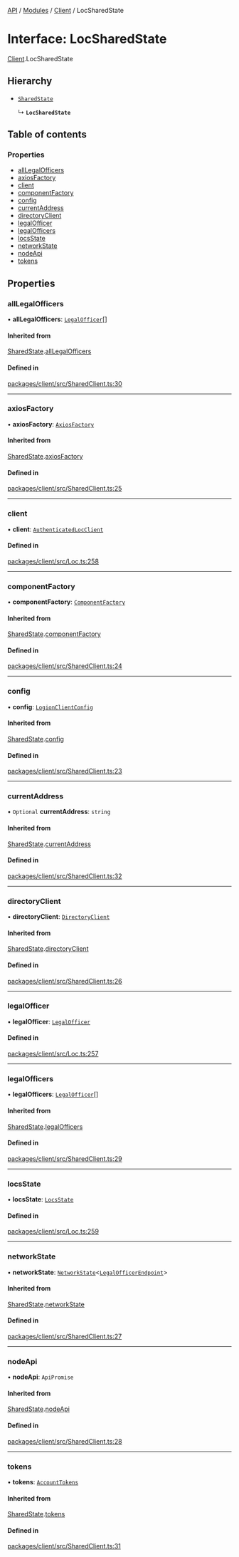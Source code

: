 [API](../API.md) / [Modules](../modules.md) / [Client](../modules/Client.md) / LocSharedState

# Interface: LocSharedState

[Client](../modules/Client.md).LocSharedState

## Hierarchy

- [`SharedState`](Client.SharedState.md)

  ↳ **`LocSharedState`**

## Table of contents

### Properties

- [allLegalOfficers](Client.LocSharedState.md#alllegalofficers)
- [axiosFactory](Client.LocSharedState.md#axiosfactory)
- [client](Client.LocSharedState.md#client)
- [componentFactory](Client.LocSharedState.md#componentfactory)
- [config](Client.LocSharedState.md#config)
- [currentAddress](Client.LocSharedState.md#currentaddress)
- [directoryClient](Client.LocSharedState.md#directoryclient)
- [legalOfficer](Client.LocSharedState.md#legalofficer)
- [legalOfficers](Client.LocSharedState.md#legalofficers)
- [locsState](Client.LocSharedState.md#locsstate)
- [networkState](Client.LocSharedState.md#networkstate)
- [nodeApi](Client.LocSharedState.md#nodeapi)
- [tokens](Client.LocSharedState.md#tokens)

## Properties

### allLegalOfficers

• **allLegalOfficers**: [`LegalOfficer`](Client.LegalOfficer.md)[]

#### Inherited from

[SharedState](Client.SharedState.md).[allLegalOfficers](Client.SharedState.md#alllegalofficers)

#### Defined in

[packages/client/src/SharedClient.ts:30](https://github.com/logion-network/logion-api/blob/main/packages/client/src/SharedClient.ts#L30)

___

### axiosFactory

• **axiosFactory**: [`AxiosFactory`](../classes/Client.AxiosFactory.md)

#### Inherited from

[SharedState](Client.SharedState.md).[axiosFactory](Client.SharedState.md#axiosfactory)

#### Defined in

[packages/client/src/SharedClient.ts:25](https://github.com/logion-network/logion-api/blob/main/packages/client/src/SharedClient.ts#L25)

___

### client

• **client**: [`AuthenticatedLocClient`](../classes/Client.AuthenticatedLocClient.md)

#### Defined in

[packages/client/src/Loc.ts:258](https://github.com/logion-network/logion-api/blob/main/packages/client/src/Loc.ts#L258)

___

### componentFactory

• **componentFactory**: [`ComponentFactory`](Client.ComponentFactory.md)

#### Inherited from

[SharedState](Client.SharedState.md).[componentFactory](Client.SharedState.md#componentfactory)

#### Defined in

[packages/client/src/SharedClient.ts:24](https://github.com/logion-network/logion-api/blob/main/packages/client/src/SharedClient.ts#L24)

___

### config

• **config**: [`LogionClientConfig`](Client.LogionClientConfig.md)

#### Inherited from

[SharedState](Client.SharedState.md).[config](Client.SharedState.md#config)

#### Defined in

[packages/client/src/SharedClient.ts:23](https://github.com/logion-network/logion-api/blob/main/packages/client/src/SharedClient.ts#L23)

___

### currentAddress

• `Optional` **currentAddress**: `string`

#### Inherited from

[SharedState](Client.SharedState.md).[currentAddress](Client.SharedState.md#currentaddress)

#### Defined in

[packages/client/src/SharedClient.ts:32](https://github.com/logion-network/logion-api/blob/main/packages/client/src/SharedClient.ts#L32)

___

### directoryClient

• **directoryClient**: [`DirectoryClient`](../classes/Client.DirectoryClient.md)

#### Inherited from

[SharedState](Client.SharedState.md).[directoryClient](Client.SharedState.md#directoryclient)

#### Defined in

[packages/client/src/SharedClient.ts:26](https://github.com/logion-network/logion-api/blob/main/packages/client/src/SharedClient.ts#L26)

___

### legalOfficer

• **legalOfficer**: [`LegalOfficer`](Client.LegalOfficer.md)

#### Defined in

[packages/client/src/Loc.ts:257](https://github.com/logion-network/logion-api/blob/main/packages/client/src/Loc.ts#L257)

___

### legalOfficers

• **legalOfficers**: [`LegalOfficer`](Client.LegalOfficer.md)[]

#### Inherited from

[SharedState](Client.SharedState.md).[legalOfficers](Client.SharedState.md#legalofficers)

#### Defined in

[packages/client/src/SharedClient.ts:29](https://github.com/logion-network/logion-api/blob/main/packages/client/src/SharedClient.ts#L29)

___

### locsState

• **locsState**: [`LocsState`](../classes/Client.LocsState.md)

#### Defined in

[packages/client/src/Loc.ts:259](https://github.com/logion-network/logion-api/blob/main/packages/client/src/Loc.ts#L259)

___

### networkState

• **networkState**: [`NetworkState`](../classes/Client.NetworkState.md)<[`LegalOfficerEndpoint`](Client.LegalOfficerEndpoint.md)\>

#### Inherited from

[SharedState](Client.SharedState.md).[networkState](Client.SharedState.md#networkstate)

#### Defined in

[packages/client/src/SharedClient.ts:27](https://github.com/logion-network/logion-api/blob/main/packages/client/src/SharedClient.ts#L27)

___

### nodeApi

• **nodeApi**: `ApiPromise`

#### Inherited from

[SharedState](Client.SharedState.md).[nodeApi](Client.SharedState.md#nodeapi)

#### Defined in

[packages/client/src/SharedClient.ts:28](https://github.com/logion-network/logion-api/blob/main/packages/client/src/SharedClient.ts#L28)

___

### tokens

• **tokens**: [`AccountTokens`](../classes/Client.AccountTokens.md)

#### Inherited from

[SharedState](Client.SharedState.md).[tokens](Client.SharedState.md#tokens)

#### Defined in

[packages/client/src/SharedClient.ts:31](https://github.com/logion-network/logion-api/blob/main/packages/client/src/SharedClient.ts#L31)
